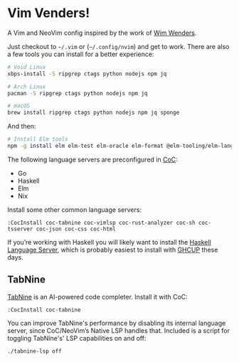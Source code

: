 # Vim Venders!

A Vim and NeoVim config inspired by the work of [Wim Wenders][wim].

Just checkout to `~/.vim` or (`~/.config/nvim`) and get to work. There are also
a few tools you can install for a better experience:

```bash
# Void Linux
xbps-install -S ripgrep ctags python nodejs npm jq

# Arch Linux
pacman -S ripgrep ctags python nodejs npm jq

# macOS
brew install ripgrep ctags python nodejs npm jq sponge
```

And then:

```bash
# Install Elm tools
npm -g install elm elm-test elm-oracle elm-format @elm-tooling/elm-language-server
```

The following language servers are preconfigured in [CoC][coc]:

* Go
* Haskell
* Elm
* Nix

Install some other common language servers:

```
:CocInstall coc-tabnine coc-vimlsp coc-rust-analyzer coc-sh coc-tsserver coc-json coc-css coc-html
```

If you’re working with Haskell you will likely want to install the [Haskell
Language Server][hls], which is probably easiest to install with [GHCUP][ghcup]
these days.

## TabNine

[TabNine][tn] is an AI-powered code completer. Install it with CoC:

```
:CocInstall coc-tabnine
```

You can improve TabNine's performance by disabling its internal language
server, since CoC/NeoVim’s Native LSP handles that. Included is a script for
toggling TabNine's' LSP capabilities on and off:

```bash
./tabnine-lsp off
```

[wim]: https://www.imdb.com/name/nm0000694/
[hls]: https://github.com/haskell/haskell-language-server
[ghcup]: https://www.haskell.org/ghcup/
[coc]: https://github.com/neoclide/coc.nvim
[tn]: https://www.tabnine.com
